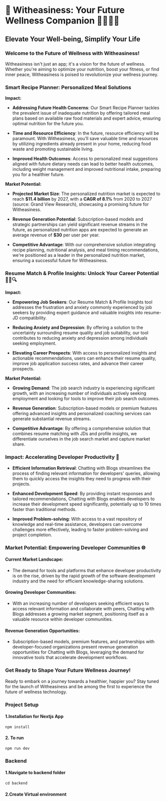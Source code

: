 # 🌟 Witheasiness: Your Future Wellness Companion 🌱💪🧘‍♂️

## Elevate Your Well-being, Simplify Your Life

### Welcome to the Future of Wellness with Witheasiness!

Witheasiness isn't just an app; it's a vision for the future of wellness. Whether you're aiming to optimize your nutrition, boost your fitness, or find inner peace, Witheasiness is poised to revolutionize your wellness journey.

### Smart Recipe Planner: Personalized Meal Solutions

**Impact:**

- **Addressing Future Health Concerns**: Our Smart Recipe Planner tackles the prevalent issue of inadequate nutrition by offering tailored meal plans based on available raw food materials and expert advice, ensuring optimal nutrition for the future you.

- **Time and Resource Efficiency**: In the future, resource efficiency will be paramount. With Witheasiness, you'll save valuable time and resources by utilizing ingredients already present in your home, reducing food waste and promoting sustainable living.

- **Improved Health Outcomes**: Access to personalized meal suggestions aligned with future dietary needs can lead to better health outcomes, including weight management and improved nutritional intake, preparing you for a healthier future.

**Market Potential:**

- **Projected Market Size**: The personalized nutrition market is expected to reach **$11.4 billion** by 2027, with a **CAGR of 8.1%** from 2020 to 2027 (source: Grand View Research), showcasing a promising future for Witheasiness.

- **Revenue Generation Potential**: Subscription-based models and strategic partnerships can yield significant revenue streams in the future, as personalized nutrition apps are expected to generate an average revenue of **$30** per user per year.

- **Competitive Advantage**: With our comprehensive solution integrating recipe planning, nutritional analysis, and meal timing recommendations, we're positioned as a leader in the personalized nutrition market, ensuring a successful future for Witheasiness.

### Resume Match & Profile Insights: Unlock Your Career Potential 📝💼🔍

**Impact:**

- **Empowering Job Seekers**: Our Resume Match & Profile Insights tool addresses the frustration and anxiety commonly experienced by job seekers by providing expert guidance and valuable insights into resume-JD compatibility.

- **Reducing Anxiety and Depression**: By offering a solution to the uncertainty surrounding resume quality and job suitability, our tool contributes to reducing anxiety and depression among individuals seeking employment.

- **Elevating Career Prospects**: With access to personalized insights and actionable recommendations, users can enhance their resume quality, improve job application success rates, and advance their career prospects.

**Market Potential:**

- **Growing Demand**: The job search industry is experiencing significant growth, with an increasing number of individuals actively seeking employment and looking for tools to improve their job search outcomes.

- **Revenue Generation**: Subscription-based models or premium features offering advanced insights and personalized coaching services can generate substantial revenue streams.

- **Competitive Advantage**: By offering a comprehensive solution that combines resume matching with JDs and profile insights, we differentiate ourselves in the job search market and capture market share.
### Impact: Accelerating Developer Productivity 🚀

- **Efficient Information Retrieval**: Chatting with Blogs streamlines the process of finding relevant information for developers' queries, allowing them to quickly access the insights they need to progress with their projects.

- **Enhanced Development Speed**: By providing instant responses and tailored recommendations, Chatting with Blogs enables developers to increase their development speed significantly, potentially up to 10 times faster than traditional methods.

- **Improved Problem-solving**: With access to a vast repository of knowledge and real-time assistance, developers can overcome challenges more effectively, leading to faster problem-solving and project completion.

### Market Potential: Empowering Developer Communities 🌐

#### Current Market Landscape:

- The demand for tools and platforms that enhance developer productivity is on the rise, driven by the rapid growth of the software development industry and the need for efficient knowledge-sharing solutions.

#### Growing Developer Communities:

- With an increasing number of developers seeking efficient ways to access relevant information and collaborate with peers, Chatting with Blogs addresses a growing market segment, positioning itself as a valuable resource within developer communities.

#### Revenue Generation Opportunities:

- Subscription-based models, premium features, and partnerships with developer-focused organizations present revenue generation opportunities for Chatting with Blogs, leveraging the demand for innovative tools that accelerate development workflows.


### Get Ready to Shape Your Future Wellness Journey!

Ready to embark on a journey towards a healthier, happier you? Stay tuned for the launch of Witheasiness and be among the first to experience the future of wellness technology.

### Project Setup
#### 1.Installation for Nextjs App
```
npm install
```
#### 2. To run
```
npm run dev
```

### Backend 
#### 1.Navigate to backend folder
```
cd backend
```
#### 2.Create Virtual environment

